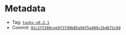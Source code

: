 # Metadata
- Tag: [`tasks-v0.2.1`](https://github.com/mimic-fi/v3-core/releases/tag/tasks-v0.2.1)
- Commit: [`91c2ff280cee9f37d9b85a94f5a489c2bd672c69`](https://github.com/mimic-fi/v3-core/commit/91c2ff280cee9f37d9b85a94f5a489c2bd672c69)
 